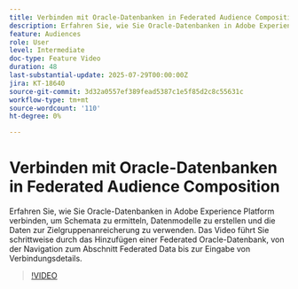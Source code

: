 ```yaml
---
title: Verbinden mit Oracle-Datenbanken in Federated Audience Composition
description: Erfahren Sie, wie Sie Oracle-Datenbanken in Adobe Experience Platform verbinden, um Schemata zu ermitteln, Datenmodelle zu erstellen und die Daten zur Zielgruppenanreicherung zu verwenden. Das Video führt Sie schrittweise durch das Hinzufügen einer Federated Oracle-Datenbank, von der Navigation zum Abschnitt Federated Data bis zur Eingabe von Verbindungsdetails.
feature: Audiences
role: User
level: Intermediate
doc-type: Feature Video
duration: 48
last-substantial-update: 2025-07-29T00:00:00Z
jira: KT-18640
source-git-commit: 3d32a0557ef389fead5387c1e5f85d2c8c55631c
workflow-type: tm+mt
source-wordcount: '110'
ht-degree: 0%

---
```



# Verbinden mit Oracle-Datenbanken in Federated Audience Composition

Erfahren Sie, wie Sie Oracle-Datenbanken in Adobe Experience Platform verbinden, um Schemata zu ermitteln, Datenmodelle zu erstellen und die Daten zur Zielgruppenanreicherung zu verwenden. Das Video führt Sie schrittweise durch das Hinzufügen einer Federated Oracle-Datenbank, von der Navigation zum Abschnitt Federated Data bis zur Eingabe von Verbindungsdetails.

>[!VIDEO](https://video.tv.adobe.com/v/3470085/?learn=on&enablevpops&captions=ger)
